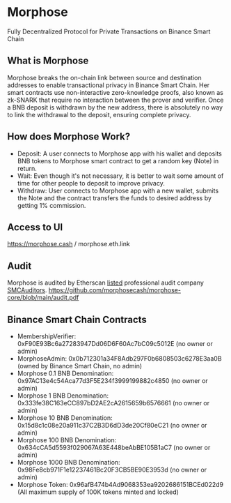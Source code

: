 Morphose
==================
Fully Decentralized Protocol for Private Transactions on Binance Smart Chain

## What is Morphose
Morphose breaks the on-chain link between source and destination addresses to enable transactional privacy in Binance Smart Chain. Her smart contracts use non-interactive zero-knowledge proofs, also known as zk-SNARK that require no interaction between the prover and verifier. Once a BNB deposit is withdrawn by the new address, there is absolutely no way to link the withdrawal to the deposit, ensuring complete privacy.

## How does Morphose Work?
- Deposit: A user connects to Morphose app with his wallet and deposits BNB tokens to Morphose smart contract to get a random key (Note) in return.
- Wait: Even though it's not necessary, it is better to wait some amount of time for other people to deposit to improve privacy.
- Withdraw: User connects to Morphose app with a new wallet, submits the Note and the contract transfers the funds to desired address by getting 1% commission.

## Access to UI
https://morphose.cash / morphose.eth.link

## Audit
Morphose is audited by Etherscan [listed](https://etherscan.io/directory/Smart_Contracts/Smart_Contracts_Audit_And_Security?q=&p=2) professional audit company [SMCAuditors](https://smcauditors.com).
https://github.com/morphosecash/morphose-core/blob/main/audit.pdf

## Binance Smart Chain Contracts
- MembershipVerifier: 0xF90E93Bc6a27283947Dd06D6F60Ac7bC09c5012E (no owner or admin)
- MorphoseAdmin: 0x0b712301a34F8Adb297F0b6808503c6278E3aa0B (owned by Binance Smart Chain, no admin)
- Morphose 0.1 BNB Denomination: 0x97AC13e4c54Aca77d3F5E234f3999199882c4850 (no owner or admin)
- Morphose 1 BNB Denomination: 0x333fe38C163eCC897bD2AE2cA2615659b6576661 (no owner or admin)
- Morphose 10 BNB Denomination: 0x15d8c1c08e20a911c37C2B3D6dD3de20Cf80eC21 (no owner or admin)
- Morphose 100 BNB Denomination: 0x634cCA5d5593f029067A63E448beAbBE105B1aC7 (no owner or admin)
- Morphose 1000 BNB Denomination: 0x98Fe8cb971F1e12237461Bc20F3CB5BE90E3953d (no owner or admin)
- Morphose Token: 0x96afB474b4Ad9068353ea9202686151BCEd022d9 (All maximum supply of 100K tokens minted and locked)
